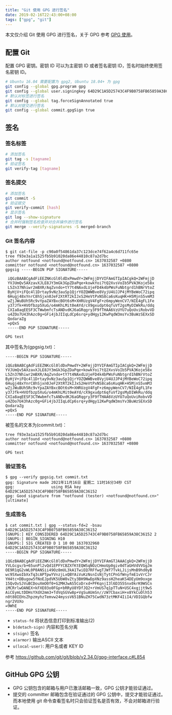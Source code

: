 ```yaml
---
title: "Git 使用 GPG 进行签名"
date: 2019-02-16T22:43:00+08:00
tags: ["gpg", "git"]
---
```


本文仅介绍 Git 使用 GPG 进行签名，关于 GPG 参考 [GPG 使用](/posts/linux-gpg-usage/)。

## 配置 Git

配置 GPG 密钥。密钥 ID 可以为主密钥 ID 或者签名密钥 ID，签名时始终使用签名密钥 ID。

```bash
# Ubuntu 16.04 需要配置为 gpg2, Ubuntu 18.04+ 为 gpg
git config --global gpg.program gpg 
git config --global user.signingkey 64D29C1A5D25743C4F9B0758FB65859A38C36152
# 默认对标签进行签名
git config --global tag.forceSignAnnotated true 
# 默认对提交进行签名
git config --global commit.gpgSign true
```

## 签名

### 签名标签

```bash
# 添加签名
git tag -s [tagname]
# 验证签名
git verify-tag [tagname]
```
### 签名提交

```bash
# 添加签名
git commit -S
# 验证提交
git verify-commit [hash]
# 显示签名
git log --show-signature
# 合并时强制签名检查并对合并操作进行签名
git merge --verify-signatures -S merged-branch
```

### Git 签名内容

```text
$ git cat-file -p c90a0f54861da37c123dce74f62a4c6d711fc65e
tree f93e3a1a1525fb5b91020da86e44810c87a2d7bc
author notfound <notfound@notfound.cn> 1637032587 +0800
committer notfound <notfound@notfound.cn> 1637032587 +0800
gpgsig -----BEGIN PGP SIGNATURE-----

 iQGzBAABCgAdFiEEZNKcGl0ldDxPmwdY+2WFmjjDYVIFAmGTIpIACgkQ+2WFmjjD
 YVJUmQv5AXzavXJLE8JY3mGk3GpZDaPqe+kowkYoi7tQ2XvsVoIb5PVA3Koje58x
 L5Zn37Nhiwr2mBXR/AqZvndo+tY7t4NAxdLUjeFD4k4bPWsFuNbtgrd1hBNrVtoZ
 ByHjV+iFQc4l1Drtay9vNz3auSp1QjrYOZQWWBve8VyjU4UJJP4jMYBeWoC72ipq
 6Hugj48xYnrC8hSjxn0JeF2XtRT2kIJxS2HeVtPxNS8ca6sKuqHK+H5MjnS5vmM3
 wZjJWuBUh5Rc9vYpaZAYBxcBOt6sM+XHRUzgV4FgF+z6mpyWenCV7/NIE4gFL1Fe
 y37Jfk+HVOfbzp5XuG/o4mKhLMit0eAYd/cX9gxudpt6qfuVf2gsMyDIWkRu/ddq
 CXIa8aqEESF3CTWwbmfcTsANDvdKJ6aGRqgry3F9fTHAA6VzUYU7uQoUviRobvVD
 u4ZOo7U43hAzc0g+GFi4jbJIIqLdCp6srq+ydHgy12KwPqdW3msYv3BuWzSEXxSD
 QodaraZg
 =pQxS
 -----END PGP SIGNATURE-----

GPG test
```

其中签名为(gpgsig.txt)：

```text
-----BEGIN PGP SIGNATURE-----

iQGzBAABCgAdFiEEZNKcGl0ldDxPmwdY+2WFmjjDYVIFAmGTIpIACgkQ+2WFmjjD
YVJUmQv5AXzavXJLE8JY3mGk3GpZDaPqe+kowkYoi7tQ2XvsVoIb5PVA3Koje58x
L5Zn37Nhiwr2mBXR/AqZvndo+tY7t4NAxdLUjeFD4k4bPWsFuNbtgrd1hBNrVtoZ
ByHjV+iFQc4l1Drtay9vNz3auSp1QjrYOZQWWBve8VyjU4UJJP4jMYBeWoC72ipq
6Hugj48xYnrC8hSjxn0JeF2XtRT2kIJxS2HeVtPxNS8ca6sKuqHK+H5MjnS5vmM3
wZjJWuBUh5Rc9vYpaZAYBxcBOt6sM+XHRUzgV4FgF+z6mpyWenCV7/NIE4gFL1Fe
y37Jfk+HVOfbzp5XuG/o4mKhLMit0eAYd/cX9gxudpt6qfuVf2gsMyDIWkRu/ddq
CXIa8aqEESF3CTWwbmfcTsANDvdKJ6aGRqgry3F9fTHAA6VzUYU7uQoUviRobvVD
u4ZOo7U43hAzc0g+GFi4jbJIIqLdCp6srq+ydHgy12KwPqdW3msYv3BuWzSEXxSD
QodaraZg
=pQxS
-----END PGP SIGNATURE-----
```

被签名的文本为(commit.txt)：

```text
tree f93e3a1a1525fb5b91020da86e44810c87a2d7bc
author notfound <notfound@notfound.cn> 1637032587 +0800
committer notfound <notfound@notfound.cn> 1637032587 +0800

GPG test
```

### 验证签名

```text
$ gpg --verify gpgsig.txt commit.txt
gpg: Signature made 2021年11月16日 星期二 11时16分34秒 CST
gpg:                using RSA key 64D29C1A5D25743C4F9B0758FB65859A38C36152
gpg: Good signature from "notfound (tester) <notfound@notfound.cn>" [ultimate]
```

### 生成签名

```text
$ cat commit.txt | gpg --status-fd=2 -bsau 64D29C1A5D25743C4F9B0758FB65859A38C36152
[GNUPG:] KEY_CONSIDERED 64D29C1A5D25743C4F9B0758FB65859A38C36152 2
[GNUPG:] BEGIN_SIGNING H10
[GNUPG:] SIG_CREATED D 1 10 00 1637032960 64D29C1A5D25743C4F9B0758FB65859A38C36152
-----BEGIN PGP SIGNATURE-----

iQGzBAABCgAdFiEEZNKcGl0ldDxPmwdY+2WFmjjDYVIFAmGTJAAACgkQ+2WFmjjD
YVLGcgv/b+65unPl2vQd1EPFYCBZXfKtEQWSqNOzCHmoUp0giv0dTaGHVdVVGgJm
OE9R1qG2vWL0P8ANSii49Oz8mUL3kA1TwiEQ7RFfwgTJWf7TvkLJijsMnB9hd0yB
wc95XwoIbXxTq3cAPTpwYVnzjLxQBYAiVuKzNsnIsNjTytCPnGfWnyfmE1vVrCJr
YH4tc+DBugow5fNoEJpdVK5UbW8vZty3BH9NwDpXNz9assH2heaKS4DEyUm9oxge
15QvOvSJVuBCDouXmO0f0+G2MHJwAS5CoDrxd+PFKqnjI3l6D355Snx0krK9WSCn
iMCRrlwOANEX+kFXE03o0FGp+bRRyU8YDfJQ2+rVmUS7q1pTTuN+USC4xgjjt9wS
AiCEymLtDDHsYXdX2mm3+TdVqSGVw8p+VgSuAUmSn//zW7CbaxiH+x8YkCuOlh53
n0t80IEHsZhpzmyhzTemvw24myssV651BNuZH75CwdN73ztMKF4IiI4/VDIGQbfw
ngr2VUXo
=9WhE
-----END PGP SIGNATURE-----
```
- `status-fd` 将状态信息打印到标准输出(2)
- `b(detach-sign)` 内容和签名分离
- `s(sign)` 签名
- `a(armor)` 输出ASCII 文本
- `u(local-user)`: 用户名或者 KEY ID

参考 https://github.com/git/git/blob/v2.34.0/gpg-interface.c#L854

## GitHub GPG 公钥

-   GPG 公钥包含的邮箱与用户已激活邮箱一致，GPG 公钥才能验证通过。
-   提交的 committer 邮箱包含在验证通过的 GPG 公钥中，提交才能验证通过。而本地使用 git 命令查看签名时只会验证签名是否有效，不会对邮箱进行验证。
